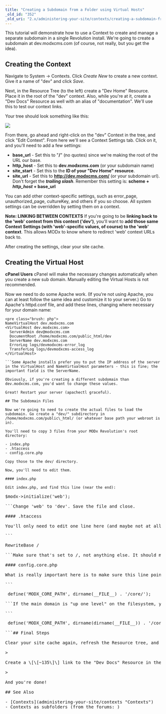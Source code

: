 ```yaml
---
title: "Creating a Subdomain from a Folder using Virtual Hosts"
_old_id: "352"
_old_uri: "2.x/administering-your-site/contexts/creating-a-subdomain-from-a-folder-using-virtual-hosts"
---
```


This tutorial will demonstrate how to use a Context to create and manage a separate subdomain in a single Revolution install. We're going to create a subdomain at dev.modxcms.com (of course, not really, but you get the idea).

## Creating the Context

Navigate to System -> Contexts. Click _Create New_ to create a new context. Give it a name of "dev" and click _Save_.

Next, in the Resource Tree (to the left) create a "Dev Home" Resource. Place it in the root of the "dev" context. Also, while you're at it, create a "Dev Docs" Resource as well with an alias of "documentation". We'll use this to test our context links.

Your tree should look something like this:

![](/download/attachments/18678054/subctx1.png?version=1&modificationDate=1269522960000)

From there, go ahead and right-click on the "dev" Context in the tree, and click "Edit Context". From here we'll see a Context Settings tab. Click on it, and you'll need to add a few settings:

- **base\_url** - Set this to "**/**" (no quotes) since we're making the root of the URL our base.
- **http\_host** - Set this to **dev.modxcms.com** (or your subdomain name)
- **site\_start** - Set this to the **ID of your "Dev Home" resource**.
- **site\_url** - Set this to **<http://dev.modxcms.com/>** (or your subdomain url). Don't forget the **_trailing slash_**. Remember this setting is: **scheme + _http\_host_ + base\_url**

You can add other context-specific settings, such as error\_page, unauthorized\_page, cultureKey, and others if you so choose. All system settings can be overridden by setting them on a context.

**Note: LINKING BETWEEN CONTEXTS**
If you're going to be **linking back to the 'web' context from this context ('dev')**, you'll want to **add those same Context Settings (with 'web'-specific values, of course) to the 'web' context**. This allows MODx to know where to redirect 'web' context URLs back to.

After creating the settings, clear your site cache.

## Creating the Virtual Host

**cPanel Users**
cPanel will make the necessary changes automatically when you create a new sub domain. Manually editing the Virtual Hosts is not recommended.

Now we need to do some Apache work. (If you're not using Apache, you can at least follow the same idea and customize it to your server.) Go to Apache's httpd.conf file, and add these lines, changing where necessary for your domain name:

```
<pre class="brush: php">
NameVirtualHost dev.modxcms.com
<VirtualHost dev.modxcms.com>
  ServerAdmin dev@modxcms.com
  DocumentRoot /home/modxcms.com/public_html/dev
  ServerName dev.modxcms.com
  ErrorLog logs/devmodxcms-error_log
  TransferLog logs/devmodxcms-access_log
</VirtualHost>

```Some Apache installs prefer you to put the IP address of the server in the VirtualHost and NameVirtualHost parameters - this is fine; the important field is the ServerName.

Obviously, if you're creating a different subdomain than dev.modxcms.com, you'd want to change these values.

Great! Restart your server (apachectl graceful).

## The Subdomain Files

Now we're going to need to create the actual files to load the subdomain. Go create a "dev/" subdirectory in /home/modxcms.com/public\_html/ (or whatever base path your webroot is in).

You'll need to copy 3 files from your MODx Revolution's root directory:

- index.php
- .htaccess
- config.core.php

Copy those to the dev/ directory.

Now, you'll need to edit them.

#### index.php

Edit index.php, and find this line (near the end):

```
<pre class="brush: php">
$modx->initialize('web');

```Change 'web' to 'dev'. Save the file and close.

#### .htaccess

You'll only need to edit one line here (and maybe not at all). Find this line (near the top):

```
<pre class="brush: php">
RewriteBase /

```Make sure that's set to /, not anything else. It should match the **base\_url** context setting you set up earlier.

#### config.core.php

What is really important here is to make sure this line points to your MODX core folder:

```
<pre class="brush: php">
 define('MODX_CORE_PATH', dirname(__FILE__) . '/core/');

```If the main domain is "up one level" on the filesystem, you should be able to use the following:

```
<pre class="brush: php">
 define('MODX_CORE_PATH', dirname(dirname(__FILE__)) . '/core/');

```## Final Steps

Clear your site cache again, refresh the Resource tree, and click 'Preview' on your "Dev Home" document. You should now be showing the page at the following URL:

> <http://dev.modxcms.com/>

Create a \[\[~135\]\] link to the "Dev Docs" Resource in the "Dev Home" Resource. Reload your page. Note the link properly builds to:

> <http://dev.modxcms.com/documentation.html>

And you're done!

## See Also

- [Contexts](administering-your-site/contexts "Contexts")
- Contexts as subfolders (from the forums: <http://modxcms.com/forums/index.php/topic,51346.0.html>)